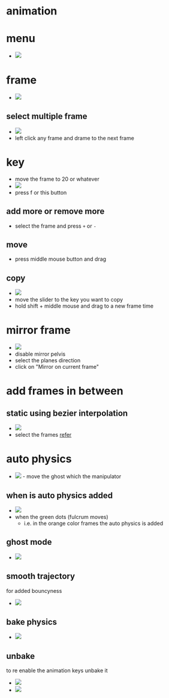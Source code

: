 # animation

# menu

- <img src="./images/play-animations.png">

# frame

- <img src="./images/animation-frame.png">

## select multiple frame

- <img src="./images/how-to-select-anim-frames.png">
- left click any frame and drame to the next frame

# key

- move the frame to 20 or whatever
- <img src="./images/add-anim-key.png">
- press f or this button

## add more or remove more

- select the frame and press `+` or `-`

## move

- press middle mouse button and drag

## copy

- <img src="./images/copy-anim-key.png">
- move the slider to the key you want to copy
- hold shift + middle mouse and drag to a new frame time

# mirror frame

- <img src="./images/mirro-tool-basic.png">
- disable mirror pelvis
- select the planes direction
- click on "Mirror on current frame"

# add frames in between

## static using bezier interpolation

- <img src="./images/add-interpolation-frames-in-between.png">
- select the frames [refer](./animation.md#select-multiple-frame)

# auto physics

- <img src="./images/auto-physics.png">
    - move the ghost which the manipulator

## when is auto physics added

- <img src="./images/when-physics-is-added.png">
- when the green dots (fulcrum moves)
  - i.e. in the orange color frames the auto physics is added

## ghost mode

- <img src="./images/auto-physics-ghost-mpde.png">

## smooth trajectory

for added bouncyness

- <img src="./images/what-is-smooth-trajectory.png">

## bake physics

- <img src="./images/bake-physics-anim.png">

## unbake

to re enable the animation keys unbake it

- <img src="./images/unbake-physics-anims.png">
- <img src="./images/unbaked-physics-anim-extra-keys.png">
